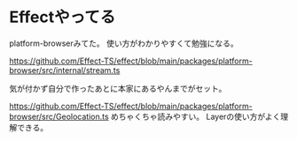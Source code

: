 # Effectやってる

platform-browserみてた。
使い方がわかりやすくて勉強になる。

https://github.com/Effect-TS/effect/blob/main/packages/platform-browser/src/internal/stream.ts

気が付かず自分で作ったあとに本家にあるやんまでがセット。

https://github.com/Effect-TS/effect/blob/main/packages/platform-browser/src/Geolocation.ts
めちゃくちゃ読みやすい。
Layerの使い方がよく理解できる。

